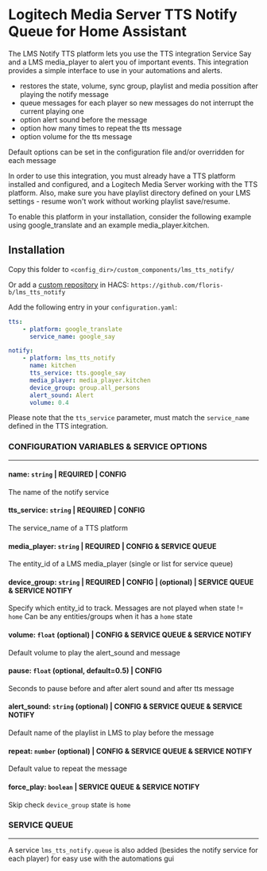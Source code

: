 # Logitech Media Server TTS Notify Queue for Home Assistant

The LMS Notify TTS platform lets you use the TTS integration Service Say and a LMS media_player to alert you of important events. This integration provides a simple interface to use in your automations and alerts.

- restores the state, volume, sync group, playlist and media possition after playing the notify message
- queue messages for each player so new messages do not interrupt the current playing one
- option alert sound before the message
- option how many times to repeat the tts message
- option volume for the tts message

Default options can be set in the configuration file and/or overridden for each message

In order to use this integration, you must already have a TTS platform installed and configured, and a Logitech Media Server working with the TTS platform. Also, make sure you have playlist directory defined on your LMS settings - resume won't work without working playlist save/resume.

To enable this platform in your installation, consider the following example using google_translate and an example media_player.kitchen.

## Installation

Copy this folder to `<config_dir>/custom_components/lms_tts_notify/`

Or add a [custom repository](https://hacs.xyz/docs/faq/custom_repositories) in HACS: `https://github.com/floris-b/lms_tts_notify`

Add the following entry in your `configuration.yaml`:

```yaml
tts:
    - platform: google_translate
      service_name: google_say

notify:
    - platform: lms_tts_notify
      name: kitchen
      tts_service: tts.google_say
      media_player: media_player.kitchen
      device_group: group.all_persons
      alert_sound: Alert
      volume: 0.4
```

Please note that the `tts_service` parameter, must match the `service_name` defined in the TTS integration.

### CONFIGURATION VARIABLES & SERVICE OPTIONS
___

#### **name**: `string` | REQUIRED | CONFIG
The name of the notify service

#### **tts_service**: `string` | REQUIRED | CONFIG
The service_name of a TTS platform

#### **media_player**: `string` | REQUIRED | CONFIG & SERVICE QUEUE 
The entity_id of a LMS media_player (single or list for service queue)

#### **device_group**: `string` | REQUIRED | CONFIG | (optional) | SERVICE QUEUE & SERVICE NOTIFY
Specify which entity_id to track. Messages are not played when state != `home`
Can be any entities/groups when it has a `home` state 

#### **volume**: `float` (optional) | CONFIG & SERVICE QUEUE & SERVICE NOTIFY
Default volume to play the alert_sound and message

#### **pause**: `float` (optional, default=0.5) | CONFIG 
Seconds to pause before and after alert sound and after tts message

#### **alert_sound**: `string` (optional) | CONFIG & SERVICE QUEUE & SERVICE NOTIFY
Default name of the playlist in LMS to play before the message

#### **repeat**: `number` (optional) | CONFIG & SERVICE QUEUE & SERVICE NOTIFY
Default value to repeat the message

#### **force_play**: `boolean` | SERVICE QUEUE & SERVICE NOTIFY
Skip check `device_group` state is `home` 

### SERVICE QUEUE
---
A service `lms_tts_notify.queue` is also added (besides the notify service for each player) for easy use with the automations gui
